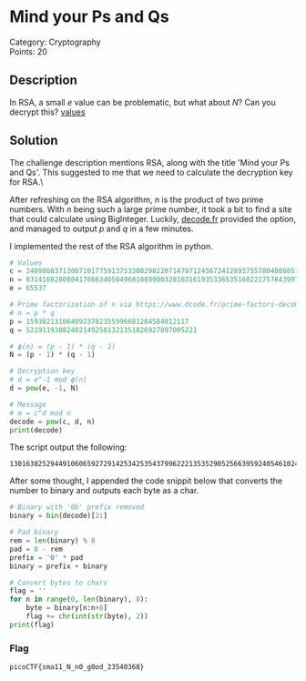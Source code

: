 # Mind your Ps and Qs
Category: Cryptography\
Points: 20

## Description
In RSA, a small *e* value can be problematic, but what about *N*? Can you decrypt this? [values](https://mercury.picoctf.net/static/38f30029ab93478310e906d3d084a4c1/values)

## Solution
The challenge description mentions RSA, along with the title 'Mind your Ps and Qs'. This suggested to me that we need to calculate the decryption key for RSA.\

After refreshing on the RSA algorithm, *n* is the product of two prime numbers. With *n* being such a large prime number, it took a bit to find a site that could calculate using BigInteger. Luckily, [decode.fr](https://www.dcode.fr/prime-factors-decomposition) provided the option, and managed to output *p* and *q* in a few minutes.

I implemented the rest of the RSA algorithm in python.
```python
# Values
c = 240986837130071017759137533082982207147971245672412893755780400885108149004760496
n = 831416828080417866340504968188990032810316193533653516022175784399720141076262857
e = 65537

# Prime factorization of n via https://www.dcode.fr/prime-factors-decomposition
# n = p * q
p = 1593021310640923782355996681284584012117
q = 521911930824021492581321351826927897005221

# ϕ(n) = (p - 1) * (q - 1)
N = (p - 1) * (q - 1)

# Decryption key
# d = e^-1 mod ϕ(n)
d = pow(e, -1, N)

# Message
# m = c^d mod n
decode = pow(c, d, n)
print(decode)
```

The script output the following:
```
13016382529449106065927291425342535437996222135352905256639592405461024281868413
```

After some thought, I appended the code snippit below that converts the number to binary and outputs each byte as a char.
```python
# Binary with '0b' prefix removed
binary = bin(decode)[2:]

# Pad binary
rem = len(binary) % 8
pad = 8 - rem
prefix = '0' * pad
binary = prefix + binary

# Convert bytes to chars
flag = ''
for n in range(0, len(binary), 8):
	byte = binary[n:n+8]
	flag += chr(int(str(byte), 2))
print(flag)
```

### Flag
```
picoCTF{sma11_N_n0_g0od_23540368}
```